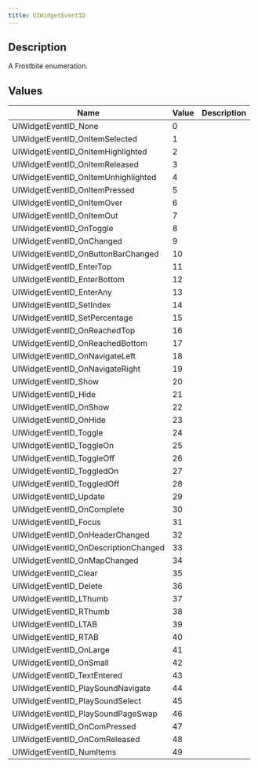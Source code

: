 ```yaml
---
title: UIWidgetEventID
---
```

## Description

A Frostbite enumeration.

## Values

| Name                                  | Value | Description |
| ------------------------------------- | ----- | ----------- |
| UIWidgetEventID\_None                 | 0     |             |
| UIWidgetEventID\_OnItemSelected       | 1     |             |
| UIWidgetEventID\_OnItemHighlighted    | 2     |             |
| UIWidgetEventID\_OnItemReleased       | 3     |             |
| UIWidgetEventID\_OnItemUnhighlighted  | 4     |             |
| UIWidgetEventID\_OnItemPressed        | 5     |             |
| UIWidgetEventID\_OnItemOver           | 6     |             |
| UIWidgetEventID\_OnItemOut            | 7     |             |
| UIWidgetEventID\_OnToggle             | 8     |             |
| UIWidgetEventID\_OnChanged            | 9     |             |
| UIWidgetEventID\_OnButtonBarChanged   | 10    |             |
| UIWidgetEventID\_EnterTop             | 11    |             |
| UIWidgetEventID\_EnterBottom          | 12    |             |
| UIWidgetEventID\_EnterAny             | 13    |             |
| UIWidgetEventID\_SetIndex             | 14    |             |
| UIWidgetEventID\_SetPercentage        | 15    |             |
| UIWidgetEventID\_OnReachedTop         | 16    |             |
| UIWidgetEventID\_OnReachedBottom      | 17    |             |
| UIWidgetEventID\_OnNavigateLeft       | 18    |             |
| UIWidgetEventID\_OnNavigateRight      | 19    |             |
| UIWidgetEventID\_Show                 | 20    |             |
| UIWidgetEventID\_Hide                 | 21    |             |
| UIWidgetEventID\_OnShow               | 22    |             |
| UIWidgetEventID\_OnHide               | 23    |             |
| UIWidgetEventID\_Toggle               | 24    |             |
| UIWidgetEventID\_ToggleOn             | 25    |             |
| UIWidgetEventID\_ToggleOff            | 26    |             |
| UIWidgetEventID\_ToggledOn            | 27    |             |
| UIWidgetEventID\_ToggledOff           | 28    |             |
| UIWidgetEventID\_Update               | 29    |             |
| UIWidgetEventID\_OnComplete           | 30    |             |
| UIWidgetEventID\_Focus                | 31    |             |
| UIWidgetEventID\_OnHeaderChanged      | 32    |             |
| UIWidgetEventID\_OnDescriptionChanged | 33    |             |
| UIWidgetEventID\_OnMapChanged         | 34    |             |
| UIWidgetEventID\_Clear                | 35    |             |
| UIWidgetEventID\_Delete               | 36    |             |
| UIWidgetEventID\_LThumb               | 37    |             |
| UIWidgetEventID\_RThumb               | 38    |             |
| UIWidgetEventID\_LTAB                 | 39    |             |
| UIWidgetEventID\_RTAB                 | 40    |             |
| UIWidgetEventID\_OnLarge              | 41    |             |
| UIWidgetEventID\_OnSmall              | 42    |             |
| UIWidgetEventID\_TextEntered          | 43    |             |
| UIWidgetEventID\_PlaySoundNavigate    | 44    |             |
| UIWidgetEventID\_PlaySoundSelect      | 45    |             |
| UIWidgetEventID\_PlaySoundPageSwap    | 46    |             |
| UIWidgetEventID\_OnComPressed         | 47    |             |
| UIWidgetEventID\_OnComReleased        | 48    |             |
| UIWidgetEventID\_NumItems             | 49    |             |
